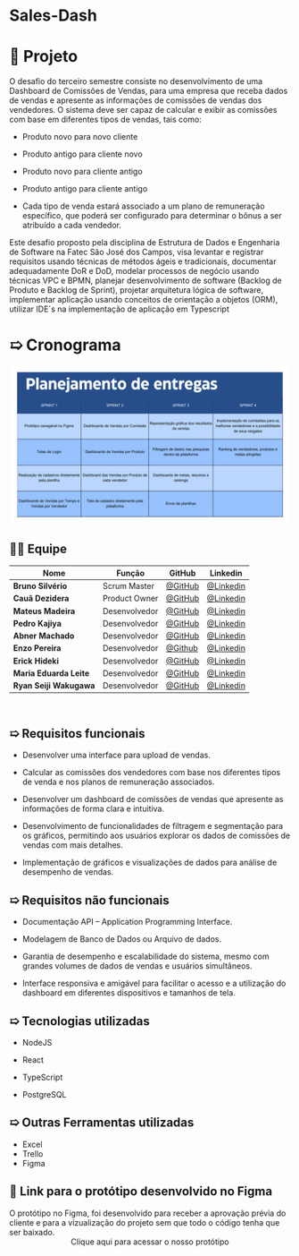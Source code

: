 # Sales-Dash

# 🎯 Projeto


 O desafio do terceiro semestre consiste no desenvolvimento de uma  Dashboard de Comissões de Vendas, para uma empresa que receba dados de vendas e apresente as informações de comissões de vendas dos vendedores. O sistema deve ser capaz de calcular e exibir as comissões com base em diferentes tipos de vendas, tais como: 

- Produto novo para novo cliente 

- Produto antigo para cliente novo 

- Produto novo para cliente antigo 

- Produto antigo para cliente antigo 

- Cada tipo de venda estará associado a um plano de remuneração específico, que poderá ser configurado para determinar o bônus a ser atribuído a cada vendedor. 



 Este desafio proposto pela disciplina de Estrutura de Dados e Engenharia de Software na Fatec São José dos Campos, visa levantar e registrar requisitos usando técnicas de métodos ágeis e tradicionais, documentar adequadamente DoR e DoD, modelar processos de negócio usando técnicas VPC e BPMN, planejar desenvolvimento de software (Backlog de Produto e Backlog de Sprint), projetar arquitetura lógica de software, implementar aplicação usando conceitos de orientação a objetos (ORM), utilizar IDE´s na implementação de aplicação em Typescript

# ➯ Cronograma
![backlog](cronograma.png)


## 👨‍💻 Equipe

<div align="center">
  
|Nome|Função|GitHub|Linkedin|
| -------- |-------- |-------- |-------- |
|**Bruno Silvério**|Scrum Master|[@GitHub](https://github.com/BrunoVieira30)|[@Linkedin](https://www.linkedin.com/in/bruno-vieira-b999a2224/)
|**Cauã Dezidera**|Product Owner|[@GitHub](https://github.com/CauaDezidera)|[@Linkedin](https://www.linkedin.com/in/cauã-dezidera-375736275/) 
|**Mateus Madeira**|Desenvolvedor|[@GitHub](https://github.com/mafemad)|[@Linkedin](https://www.linkedin.com/in/mateus-ferreira-madeira)
|**Pedro Kajiya**|Desenvolvedor|[@GitHub](https://github.com/kajiyap)|[@Linkedin](https://www.linkedin.com/in/pedro-santos-kajiya-65763b260/)
|**Abner Machado**|Desenvolvedor|[@GitHub](https://github.com/abnerdouglas)|[@Linkedin](https://www.linkedin.com/in/abner-douglas-a70a9b199/)
|**Enzo Pereira**|Desenvolvedor|[@Github](https://github.com/Enzopereira01) | [@Linkedin](https://www.linkedin.com/in/enzo-pereira-13331b272/)
|**Erick Hideki**|Desenvolvedor|[@GitHub](https://github.com/erickhoawata)|[@Linkedin](http://linkedin.com/in/érick-awata)
|**Maria Eduarda Leite**|Desenvolvedor|[@GitHub](https://github.com/Dudaleite08)|[@Linkedin]()
|**Ryan Seiji Wakugawa**|Desenvolvedor|[@GitHub](https://github.com/ryan-wakugawa)|[@Linkedin](https://www.linkedin.com/in/ryan-wakugawa-526bbb27a)
<br>  
  
</div>

## ➯ Requisitos funcionais

- Desenvolver uma interface para upload de vendas. 

- Calcular as comissões dos vendedores com base nos diferentes tipos de venda e nos planos de remuneração associados. 

- Desenvolver um dashboard de comissões de vendas que apresente as informações de forma clara e intuitiva. 

- Desenvolvimento de funcionalidades de filtragem e segmentação para os gráficos, permitindo aos usuários explorar os dados de comissões de vendas com mais detalhes. 

- Implementação de gráficos e visualizações de dados para análise de desempenho de vendas. 

## ➯ Requisitos não funcionais

- Documentação API – Application Programming Interface. 

- Modelagem de Banco de Dados ou Arquivo de dados. 

- Garantia de desempenho e escalabilidade do sistema, mesmo com grandes volumes de dados de vendas e usuários simultâneos. 

- Interface responsiva e amigável para facilitar o acesso e a utilização do dashboard em diferentes dispositivos e tamanhos de tela.

## ➯ Tecnologias utilizadas</h2>

- NodeJS 

- React

- TypeScript

- PostgreSQL

  
## ➯ Outras Ferramentas utilizadas</h2>

  - Excel
  - Trello
  - Figma


<h2>🔗 Link para o protótipo desenvolvido no Figma </h2>
O protótipo no Figma, foi desenvolvido para receber a aprovação prévia do cliente e para a vizualização do projeto sem que todo o código tenha que ser baixado.<br>

<div align="center">
<a> Clique aqui para acessar o nosso protótipo </a><br>
</div>
